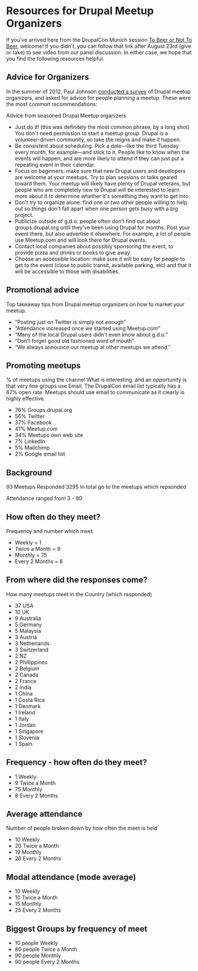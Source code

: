 Resources for Drupal Meetup Organizers
======================================

If you've arrived here from the DrupalCon Munich session [To Beer or Not To Beer](http://munich2012.drupal.org/program/sessions/beer-or-not-beer-making-meetups-work), welcome! If you didn't, you can follow that link after August 23rd (give or take) to see video from our panel discussion. In either case, we hope that you find the following resources helpful.

Advice for Organizers
---------------------
In the summer of 2012, Paul Johnson [conducted a survey](http://stuffly.posterous.com/what-makes-for-a-successful-drupal-meetup) of Drupal meetup organizers, and asked for advice for people planning a meetup. These were the most common recommendations:

Advice from seasoned Drupal Meetup organizers

- Just do it! (this was definitely the most common phrase, by a long shot) You don't need permission to start a meetup group. Drupal is a volunteer-driven community, so take the reigns and make it happen.
- Be consistent about scheduling. Pick a date—like the third Tuesday every month, for example—and stick to it. People like to know when the events will happen, and are more likely to attend if they can just put a repeating event in their calendar.
- Focus on beginners: make sure that new Drupal users and developers are welcome at your meetups. Try to plan sessions or talks geared toward them. Your meetup will likely have plenty of Drupal veterans, but people who are completely new to Drupal will be interested to learn more about it to determine whether it's something they want to get into.
- Don't try to organize alone: find one or two other people willing to help out so things don't fall apart when one person gets busy with a big project.
- Publicize outside of g.d.o: people often don't find out about groups.drupal.org until they've been using Drupal for months. Post your event there, but also advertise it elsewhere. For example, a lot of people use Meetup.com and will look there for Drupal events.
- Contact local companies about possibly sponsoring the event, to provide pizza and drinks or books to give away.
- Choose an accessible location: make sure it will be easy for people to get to the event (close to public transit, available parking, etc) and that it will be accessible to those with disabilities.

Promotional advice
------------------
Top takeaway tips from Drupal meetup organizers on how to market your meetup.

- “Posting just on Twitter is simply not enough”
- “Attendance increased once we started using Meetup.com”
- “Many of the local Drupal users didn't even know about g.d.o.”
- “Don’t forget good old fashioned word of mouth”
- “We always announce our meetup at other meetups we attend.”

Promoting meetups
-----------------

% of meetups using the channel
What is interesting, and an opportunity is that very few groups use Email. The DrupalCon email list typically has a 67% open rate. Meetups should use email to communicate as it clearly is highly effective.

- 76% Groups.drupal.org
- 56% Twitter
- 37% Facebook
- 41% Meetup.com
- 34% Meetups own web site
- 7% LinkedIn
- 5% Mailchimp
- 2% Google email list

Background
----------

93 Meetups Responded
3295 In total go to the meetups which repsonded

Attendance ranged from 3 - 90

How often do they meet?
-----------------------

Frequency and number which meet
- Weekly = 1
- Twice a Month = 9
- Monthly = 75
- Every 2 Months = 8

From where did the responses come?
----------------------------------

How many meetups meet in the Country (which responded)
- 37 USA
- 10 UK
- 9 Australia
- 5 Germany
- 5 Malaysia
- 3 Austria
- 3 Netherlands
- 3 Switzerland
- 2 NZ
- 2 Phillippines
- 2 Belgium
- 2 Canada
- 2 France
- 2 India
- 1 China
- 1 Costa Rica
- 1 Denmark
- 1 Ireland
- 1 Italy
- 1 Jordan
- 1 Singapore
- 1 Slovenia
- 1 Spain

Frequency - how often do they meet?
----------------------------------

- 1 Weekly
- 9 Twice a Month
- 75 Monthly
- 8 Every 2 Months

Average attendance
------------------

Number of people broken down by how often the meet is held

- 10 Weekly
- 20 Twice a Month
- 19 Monthly
- 28 Every 2 Months

Modal attendance (mode average)
-------------------------------

- 10 Weekly
- 10 Twice a Month
- 15 Monthly
- 25 Every 2 Months

Biggest Groups by frequency of meet
-----------------------------------

- 10 people Weekly
- 80 people Twice a Month
- 90 people Monthly
- 90 people Every 2 Months